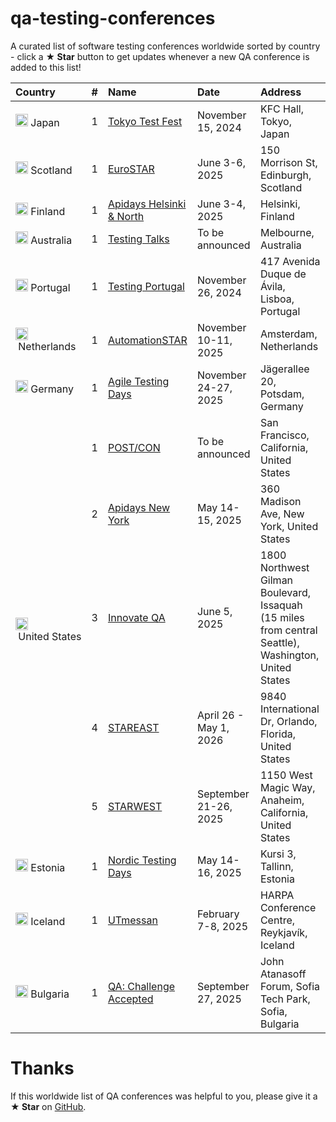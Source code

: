 # qa-testing-conferences

A curated list of software testing conferences worldwide sorted by country - click a **★ Star** button to get updates whenever a new QA conference is added to this list!

<table>
    <thead>
        <tr>
            <th align="left">Country</th>
            <th align="left">#</th>
            <th align="left">Name</th>
            <th align="left">Date</th>
            <th align="left">Address</th>
        </tr>
    </thead>
    <tbody>
        <tr>
            <td><img src="https://cdnjs.cloudflare.com/ajax/libs/flag-icon-css/3.1.0/flags/1x1/jp.svg" width="20px" height="20px"/>&nbsp;Japan</td>
            <td>1</td>
            <td><a href="https://tokyotestfest.com/" target="_blank">Tokyo Test Fest</a></td>
            <td>November 15, 2024</td>
            <td>KFC Hall, Tokyo, Japan</td>
        </tr>
        <tr>
            <td><img src="https://cdnjs.cloudflare.com/ajax/libs/flag-icon-css/3.1.0/flags/1x1/gb-sct.svg" width="20px" height="20px"/>&nbsp;Scotland</td>
            <td>1</td>
            <td><a href="https://conference.eurostarsoftwaretesting.com/" target="_blank">EuroSTAR</a></td>
            <td>June 3-6, 2025</td>
            <td>150 Morrison St, Edinburgh, Scotland</td>
        </tr>
        <tr>
            <td><img src="https://cdnjs.cloudflare.com/ajax/libs/flag-icon-css/3.1.0/flags/1x1/fi.svg" width="20px" height="20px"/>&nbsp;Finland</td>
            <td>1</td>
            <td><a href="https://www.apidays.global/helsinki_and_north/" target="_blank">Apidays Helsinki & North</a></td>
            <td>June 3-4, 2025</td>
            <td>Helsinki, Finland</td>
        </tr>
        <tr>
            <td><img src="https://cdnjs.cloudflare.com/ajax/libs/flag-icon-css/3.1.0/flags/1x1/au.svg" width="20px" height="20px"/>&nbsp;Australia</td>
            <td>1</td>
            <td><a href="https://www.testingtalks.com.au/" target="_blank">Testing Talks</a></td>
            <td>To be announced</td>
            <td>Melbourne, Australia</td>
        </tr>
        <tr>
            <td><img src="https://cdnjs.cloudflare.com/ajax/libs/flag-icon-css/3.1.0/flags/1x1/pt.svg" width="20px" height="20px"/>&nbsp;Portugal</td>
            <td>1</td>
            <td><a href="https://testingportugal.pstqb.pt/en/" target="_blank">Testing Portugal</a></td>
            <td>November 26, 2024</td>
            <td>417 Avenida Duque de Ávila, Lisboa, Portugal</td>
        </tr>
        <tr>
            <td><img src="https://cdnjs.cloudflare.com/ajax/libs/flag-icon-css/3.1.0/flags/1x1/nl.svg" width="20px" height="20px"/>&nbsp;Netherlands</td>
            <td>1</td>
            <td><a href="https://automation.eurostarsoftwaretesting.com/" target="_blank">AutomationSTAR</a></td>
            <td>November 10-11, 2025</td>
            <td>Amsterdam, Netherlands</td>
        </tr>
        <tr>
            <td><img src="https://cdnjs.cloudflare.com/ajax/libs/flag-icon-css/3.1.0/flags/1x1/de.svg" width="20px" height="20px"/>&nbsp;Germany</td>
            <td>1</td>
            <td><a href="https://agiletestingdays.com/" target="_blank">Agile Testing Days</a></td>
            <td>November 24-27, 2025</td>
            <td>Jägerallee 20, Potsdam, Germany</td>
        </tr>
        <tr>
            <td rowspan="5"><img src="https://cdnjs.cloudflare.com/ajax/libs/flag-icon-css/3.1.0/flags/1x1/us.svg" width="20px" height="20px"/>&nbsp;United&nbsp;States</td>
            <td>1</td>
            <td><a href="https://www.postman.com/postcon/" target="_blank">POST/CON</a></td>
            <td>To be announced</td>
            <td>San Francisco, California, United States</td>
        </tr>
        <tr>
            <td>2</td>
            <td><a href="https://www.apidays.global/new-york/" target="_blank">Apidays New York</a></td>
            <td>May 14-15, 2025</td>
            <td>360 Madison Ave, New York, United States</td>
        </tr>
        <tr>
            <td>3</td>
            <td><a href="https://innovateqaevents.com/" target="_blank">Innovate QA</a></td>
            <td>June 5, 2025</td>
            <td>1800 Northwest Gilman Boulevard, Issaquah (15 miles from central Seattle), Washington, United States</td>
        </tr>
        <tr>
            <td>4</td>
            <td><a href="https://stareast.techwell.com/" target="_blank">STAREAST</a></td>
            <td>April 26 - May 1, 2026</td>
            <td>9840 International Dr, Orlando, Florida, United States</td>
        </tr>
        <tr>
            <td>5</td>
            <td><a href="https://starwest.techwell.com/" target="_blank">STARWEST</a></td>
            <td>September 21-26, 2025</td>
            <td>1150 West Magic Way, Anaheim, California, United States</td>
        </tr>
        <tr>
            <td><img src="https://cdnjs.cloudflare.com/ajax/libs/flag-icon-css/3.1.0/flags/1x1/ee.svg" width="20px" height="20px"/>&nbsp;Estonia</td>
            <td>1</td>
            <td><a href="https://nordictestingdays.eu/" target="_blank">Nordic Testing Days</a></td>
            <td>May 14-16, 2025</td>
            <td>Kursi 3, Tallinn, Estonia</td>
        </tr>
        <tr>
            <td><img src="https://cdnjs.cloudflare.com/ajax/libs/flag-icon-css/3.1.0/flags/1x1/is.svg" width="20px" height="20px"/>&nbsp;Iceland</td>
            <td>1</td>
            <td><a href="https://www.utmessan.is/english" target="_blank">UTmessan</a></td>
            <td>February 7-8, 2025</td>
            <td>HARPA Conference Centre, Reykjavík, Iceland</td>
        </tr>
        <tr>
            <td><img src="https://cdnjs.cloudflare.com/ajax/libs/flag-icon-css/3.1.0/flags/1x1/bg.svg" width="20px" height="20px"/>&nbsp;Bulgaria</td>
            <td>1</td>
            <td><a href="https://qachallengeaccepted.com/" target="_blank">QA: Challenge Accepted</a></td>
            <td>September 27, 2025</td>
            <td>John Atanasoff Forum, Sofia Tech Park, Sofia, Bulgaria</td>
        </tr>
    </tbody>
</table>

# Thanks
If this worldwide list of QA conferences was helpful to you, please give it a **★ Star** on [GitHub](https://github.com/Marketionist/qa-testing-conferences).

